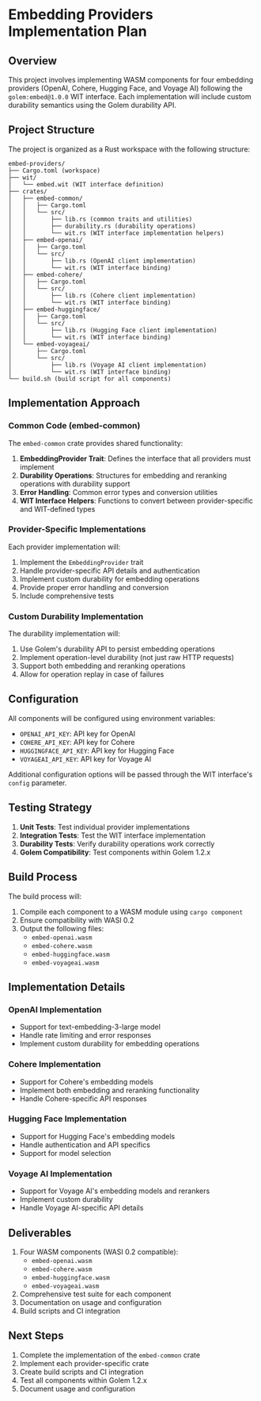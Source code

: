 # Embedding Providers Implementation Plan

## Overview

This project involves implementing WASM components for four embedding providers (OpenAI, Cohere, Hugging Face, and Voyage AI) following the `golem:embed@1.0.0` WIT interface. Each implementation will include custom durability semantics using the Golem durability API.

## Project Structure

The project is organized as a Rust workspace with the following structure:

```
embed-providers/
├── Cargo.toml (workspace)
├── wit/
│   └── embed.wit (WIT interface definition)
├── crates/
│   ├── embed-common/
│   │   ├── Cargo.toml
│   │   └── src/
│   │       ├── lib.rs (common traits and utilities)
│   │       ├── durability.rs (durability operations)
│   │       └── wit.rs (WIT interface implementation helpers)
│   ├── embed-openai/
│   │   ├── Cargo.toml
│   │   └── src/
│   │       ├── lib.rs (OpenAI client implementation)
│   │       └── wit.rs (WIT interface binding)
│   ├── embed-cohere/
│   │   ├── Cargo.toml
│   │   └── src/
│   │       ├── lib.rs (Cohere client implementation)
│   │       └── wit.rs (WIT interface binding)
│   ├── embed-huggingface/
│   │   ├── Cargo.toml
│   │   └── src/
│   │       ├── lib.rs (Hugging Face client implementation)
│   │       └── wit.rs (WIT interface binding)
│   └── embed-voyageai/
│       ├── Cargo.toml
│       └── src/
│           ├── lib.rs (Voyage AI client implementation)
│           └── wit.rs (WIT interface binding)
└── build.sh (build script for all components)
```

## Implementation Approach

### Common Code (embed-common)

The `embed-common` crate provides shared functionality:

1. **EmbeddingProvider Trait**: Defines the interface that all providers must implement
2. **Durability Operations**: Structures for embedding and reranking operations with durability support
3. **Error Handling**: Common error types and conversion utilities
4. **WIT Interface Helpers**: Functions to convert between provider-specific and WIT-defined types

### Provider-Specific Implementations

Each provider implementation will:

1. Implement the `EmbeddingProvider` trait
2. Handle provider-specific API details and authentication
3. Implement custom durability for embedding operations
4. Provide proper error handling and conversion
5. Include comprehensive tests

### Custom Durability Implementation

The durability implementation will:

1. Use Golem's durability API to persist embedding operations
2. Implement operation-level durability (not just raw HTTP requests)
3. Support both embedding and reranking operations
4. Allow for operation replay in case of failures

## Configuration

All components will be configured using environment variables:

- `OPENAI_API_KEY`: API key for OpenAI
- `COHERE_API_KEY`: API key for Cohere
- `HUGGINGFACE_API_KEY`: API key for Hugging Face
- `VOYAGEAI_API_KEY`: API key for Voyage AI

Additional configuration options will be passed through the WIT interface's `config` parameter.

## Testing Strategy

1. **Unit Tests**: Test individual provider implementations
2. **Integration Tests**: Test the WIT interface implementation
3. **Durability Tests**: Verify durability operations work correctly
4. **Golem Compatibility**: Test components within Golem 1.2.x

## Build Process

The build process will:

1. Compile each component to a WASM module using `cargo component`
2. Ensure compatibility with WASI 0.2
3. Output the following files:
   - `embed-openai.wasm`
   - `embed-cohere.wasm`
   - `embed-huggingface.wasm`
   - `embed-voyageai.wasm`

## Implementation Details

### OpenAI Implementation

- Support for text-embedding-3-large model
- Handle rate limiting and error responses
- Implement custom durability for embedding operations

### Cohere Implementation

- Support for Cohere's embedding models
- Implement both embedding and reranking functionality
- Handle Cohere-specific API responses

### Hugging Face Implementation

- Support for Hugging Face's embedding models
- Handle authentication and API specifics
- Support for model selection

### Voyage AI Implementation

- Support for Voyage AI's embedding models and rerankers
- Implement custom durability
- Handle Voyage AI-specific API details

## Deliverables

1. Four WASM components (WASI 0.2 compatible):
   - `embed-openai.wasm`
   - `embed-cohere.wasm`
   - `embed-huggingface.wasm`
   - `embed-voyageai.wasm`
2. Comprehensive test suite for each component
3. Documentation on usage and configuration
4. Build scripts and CI integration

## Next Steps

1. Complete the implementation of the `embed-common` crate
2. Implement each provider-specific crate
3. Create build scripts and CI integration
4. Test all components within Golem 1.2.x
5. Document usage and configuration